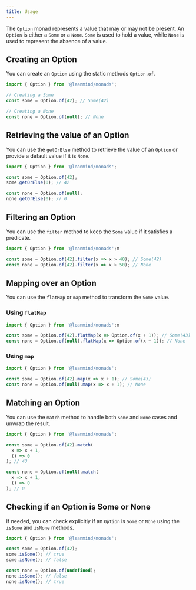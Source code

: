 ```yaml
---
title: Usage
---
```


The `Option` monad represents a value that may or may not be present.
An `Option` is either a `Some` or a `None`.
`Some` is used to hold a value, while `None` is used to represent the absence of a value.

## Creating an Option

You can create an `Option` using the static methods `Option.of`.

```typescript
import { Option } from '@leanmind/monads';

// Creating a Some
const some = Option.of(42); // Some(42)

// Creating a None
const none = Option.of(null); // None
```

## Retrieving the value of an Option

You can use the `getOrElse` method to retrieve the value of an `Option` or provide a default value if it is `None`.

```typescript
import { Option } from '@leanmind/monads';

const some = Option.of(42);
some.getOrElse(0); // 42

const none = Option.of(null);
none.getOrElse(0); // 0
```

## Filtering an Option

You can use the `filter` method to keep the `Some` value if it satisfies a predicate.

```typescript
import { Option } from '@leanmind/monads';m

const some = Option.of(42).filter(x => x > 40); // Some(42)
const none = Option.of(42).filter(x => x > 50); // None
```

## Mapping over an Option

You can use the `flatMap` or `map` method to transform the `Some` value.

### Using `flatMap`

```typescript
import { Option } from '@leanmind/monads';m

const some = Option.of(42).flatMap(x => Option.of(x + 1)); // Some(43)
const none = Option.of(null).flatMap(x => Option.of(x + 1)); // None
```

### Using `map`

```typescript
import { Option } from '@leanmind/monads';

const some = Option.of(42).map(x => x + 1); // Some(43)
const none = Option.of(null).map(x => x + 1); // None
```

## Matching an Option

You can use the `match` method to handle both `Some` and `None` cases and unwrap the result.

```typescript
import { Option } from '@leanmind/monads';

const some = Option.of(42).match(
  x => x + 1,
  () => 0
); // 43

const none = Option.of(null).match(
  x => x + 1,
  () => 0
); // 0
```

## Checking if an Option is Some or None

If needed, you can check explicitly if an `Option` is `Some` or `None` using the `isSome` and `isNone` methods.

```typescript
import { Option } from '@leanmind/monads';

const some = Option.of(42);
some.isSome(); // true
some.isNone(); // false

const none = Option.of(undefined);
none.isSome(); // false
none.isNone(); // true
```